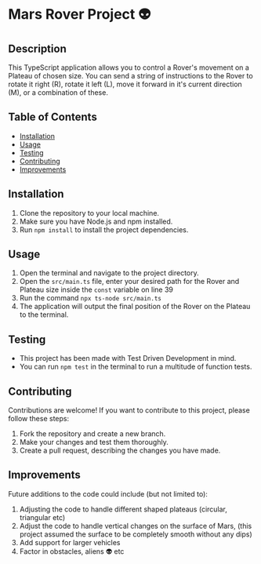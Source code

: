 # Mars Rover Project 👽

## Description
This TypeScript application allows you to control a Rover's movement on a Plateau of chosen size. You can send a string of instructions to the Rover to rotate it right (R), rotate it left (L), move it forward in it's current direction (M), or a combination of these.

## Table of Contents
- [Installation](#installation)
- [Usage](#usage)
- [Testing](#testing)
- [Contributing](#contributing)
- [Improvements](#improvements)

## Installation
1. Clone the repository to your local machine.
2. Make sure you have Node.js and npm installed.
3. Run `npm install` to install the project dependencies.

## Usage
1. Open the terminal and navigate to the project directory.
2. Open the `src/main.ts` file, enter your desired path for the Rover and Plateau size inside the `const` variable on line 39
3. Run the command `npx ts-node src/main.ts`
4. The application will output the final position of the Rover on the Plateau to the terminal.

## Testing
- This project has been made with Test Driven Development in mind.
- You can run `npm test` in the terminal to run a multitude of function tests.

## Contributing
Contributions are welcome! If you want to contribute to this project, please follow these steps:
1. Fork the repository and create a new branch.
2. Make your changes and test them thoroughly.
3. Create a pull request, describing the changes you have made.

## Improvements
Future additions to the code could include (but not limited to):
1. Adjusting the code to handle different shaped plateaus (circular, triangular etc)
2. Adjust the code to handle vertical changes on the surface of Mars, (this project assumed the surface to be completely smooth without any dips)
3. Add support for larger vehicles
4. Factor in obstacles, aliens 👽 etc